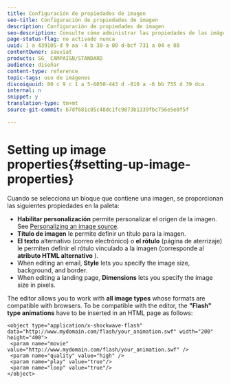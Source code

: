 ```yaml
---
title: Configuración de propiedades de imagen
seo-title: Configuración de propiedades de imagen
description: Configuración de propiedades de imagen
seo-description: Consulte cómo administrar las propiedades de las imágenes incluidas en el contenido.
page-status-flag: no activado nunca
uuid: 1 a 439105-d 9 aa -4 b 30-a 00 d-bcf 731 a 04 e 08
contentOwner: sauviat
products: SG_ CAMPAIGN/STANDARD
audience: diseñar
content-type: reference
topic-tags: uso de imágenes
discoiquuid: 80 c 9 c 1 a 5-6050-443 d -810 a -6 bb 755 d 39 dca
internal: n
snippet: y
translation-type: tm+mt
source-git-commit: b7df681c05c48dc1fc9873b1339fbc756e5e0f5f

---
```



# Setting up image properties{#setting-up-image-properties}

Cuando se selecciona un bloque que contiene una imagen, se proporcionan las siguientes propiedades en la paleta:

* **Habilitar personalización** permite personalizar el origen de la imagen. See [Personalizing an image source](../../designing/using/personalizing-an-image-source.md).
* **Título de imagen** le permite definir un título para la imagen.
* **El texto** alternativo (correo electrónico) o **el rótulo** (página de aterrizaje) le permiten definir el rótulo vinculado a la imagen (corresponde al **atributo HTML alternativo** ).
* When editing an email, **Style** lets you specify the image size, background, and border.
* When editing a landing page, **Dimensions** lets you specify the image size in pixels.

The editor allows you to work with **all image types** whose formats are compatible with browsers. To be compatible with the editor, the **"Flash" type animations** have to be inserted in an HTML page as follows:

```
<object type="application/x-shockwave-flash" data="http://www.mydomain.com/flash/your_animation.swf" width="200" height="400">
 <param name="movie" value="http://www.mydomain.com/flash/your_animation.swf" />
 <param name="quality" value="high" />
 <param name="play" value="true"/>
 <param name="loop" value="true"/> 
</object>
```

